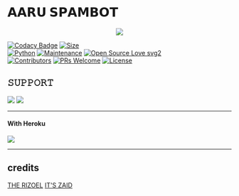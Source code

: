 # 𝗔𝗔𝗥𝗨 𝗦𝗣𝗔𝗠𝗕𝗢𝗧

<p align="center">
  <img src="https://telegra.ph//file/e4bff82ab3fbc72818adc.jpg">
</p>


[![Codacy Badge](https://api.codacy.com/project/badge/Grade/f7c51539e67b483bb8d7749acca51d3a)](https://app.codacy.com/gh/BANNA-XD123/SPAM_BOT?utm_source=github.com&utm_medium=referral&utm_content=sameerpanthi/SPAM_BOT&utm_campaign=Badge_Grade_Settings)
[![Size](https://img.shields.io/github/repo-size/BANNA-XD123/SPAM_BOT?style=flat-square&color=green)](https://github.com/BANNA-XD123/SPAM_BOT/)   
[![Python](https://img.shields.io/badge/Python-v3.9-blue)](https://www.python.org/)
[![Maintenance](https://img.shields.io/badge/Maintained%3F-yes-green.svg)](https://github.com/BANNA-XD123/SPAM_BOT/graphs/commit-activity)
[![Open Source Love svg2](https://badges.frapsoft.com/os/v2/open-source.svg?v=103)](https://github.com/BANNA-XD123/SPAMBOT)   
[![Contributors](https://img.shields.io/github/contributors/sameerpanthi/deadly-spam-bot?style=flat-square&color=green)](https://github.com/BANNA-XD123/SPAM_BOT/graphs/contributors)
[![PRs Welcome](https://img.shields.io/badge/PRs-welcome-brightgreen.svg?style=flat-square)](https://makeapullrequest.com)
[![License](https://img.shields.io/badge/License-AGPL-blue)](https://github.com/BANNA-XD123/SPAM_BOT/blob/main/LICENSE)



## 𝚂𝚄𝙿𝙿𝙾𝚁𝚃 
                          
<a href="https://t.me/AARU_SPAMBOT"><img src="https://img.shields.io/badge/Join-SUPPORT%20GROUP-red.svg?logo=Telegram"></a>
<a href="https://t.me/AARU_SPAMBOT"><img src="https://img.shields.io/badge/Join-SUPPORT%20CHANNEL-red.svg?logo=Telegram"></a>

-------------------------------------------------

#### With Heroku

<a href="https://www.heroku.com/deploy?template=https://github.com/TIMESISNOTWAITING/Deploy">
  <img src="https://www.herokucdn.com/deploy/button.svg">
</a>


-------------------------------------------------

## credits 


[THE RIZOEL](t.me/TheRiZoeL)
[IT'S ZAID](t.me/TheSupportChat)
